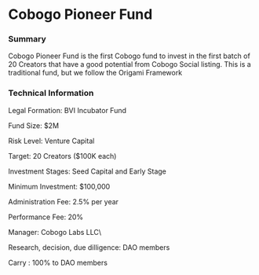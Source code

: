 # Cobogo Pioneer Fund

### Summary

Cobogo Pioneer Fund is the first Cobogo fund to invest in the first batch of 20 Creators that have a good potential from Cobogo Social listing. This is a traditional fund, but we follow the Origami Framework

### Technical Information

Legal Formation: BVI Incubator Fund&#x20;

Fund Size: $2M&#x20;

Risk Level: Venture Capital&#x20;

Target: 20 Creators ($100K each)&#x20;

Investment Stages: Seed Capital and Early Stage&#x20;

Minimum Investment: $100,000&#x20;

Administration Fee: 2.5% per year&#x20;

Performance Fee: 20%&#x20;

Manager: Cobogo Labs LLC\


Research, decision, due dilligence: DAO members

Carry : 100% to DAO members

